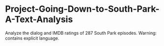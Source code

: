 # Project-Going-Down-to-South-Park-A-Text-Analysis
Analyze the dialog and IMDB ratings of 287 South Park episodes. Warning: contains explicit language.
